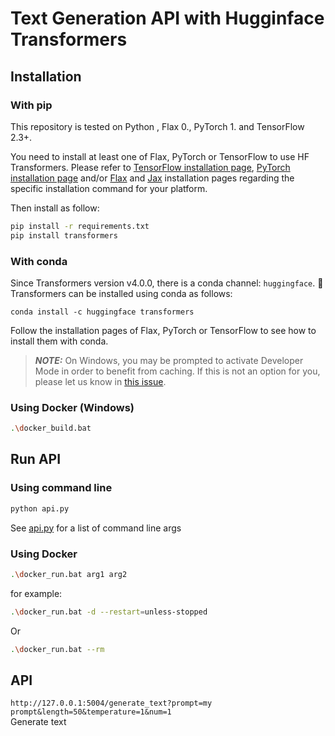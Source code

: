 # Text Generation API with Hugginface Transformers

## Installation

### With pip

This repository is tested on Python , Flax 0., PyTorch 1. and TensorFlow 2.3+.

You need to install at least one of Flax, PyTorch or TensorFlow to use HF Transformers.
Please refer to [TensorFlow installation page](https://www.tensorflow.org/install/), [PyTorch installation page](https://pytorch.org/get-started/locally/#start-locally) and/or [Flax](https://github.com/google/flax#quick-install) and [Jax](https://github.com/google/jax#installation) installation pages regarding the specific installation command for your platform.

Then install as follow:

```bash
pip install -r requirements.txt
pip install transformers
```

### With conda

Since Transformers version v4.0.0, there is a conda channel: `huggingface`. 🤗 Transformers can be installed using conda as follows:

```shell script
conda install -c huggingface transformers
```

Follow the installation pages of Flax, PyTorch or TensorFlow to see how to install them with conda.

> **_NOTE:_**  On Windows, you may be prompted to activate Developer Mode in order to benefit from caching. If this is not an option for you, please let us know in [this issue](https://github.com/huggingface/huggingface_hub/issues/1062).

### Using Docker (Windows)

```bash
.\docker_build.bat
```

## Run API

### Using command line

```bash
python api.py
```

See [api.py](api.py) for a list of command line args

### Using Docker

```bash
.\docker_run.bat arg1 arg2
```

for example:

```bash
.\docker_run.bat -d --restart=unless-stopped
```

Or

```bash
.\docker_run.bat --rm
```

## API

`http://127.0.0.1:5004/generate_text?prompt=my prompt&length=50&temperature=1&num=1`  
Generate text
